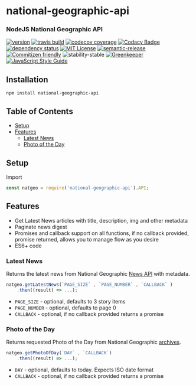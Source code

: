 # national-geographic-api

### NodeJS National Geographic API
[![version](https://img.shields.io/npm/v/national-geographic-api.svg)](http://npm.im/national-geographic-api)
[![travis build](https://img.shields.io/travis/crisboarna/national-geographic-api.svg)](https://travis-ci.org/crisboarna/national-geographic-api)
[![codecov coverage](https://img.shields.io/codecov/c/github/crisboarna/national-geographic-api.svg)](https://codecov.io/gh/crisboarna/national-geographic-api)
[![Codacy Badge](https://api.codacy.com/project/badge/Grade/8d87ae38dea34aa09d0daa0ab81b81cd)](https://www.codacy.com/app/crisboarna/national-geographic-api?utm_source=github.com&amp;utm_medium=referral&amp;utm_content=crisboarna/national-geographic-api&amp;utm_campaign=Badge_Grade)
[![dependency status](https://img.shields.io/david/crisboarna/national-geographic-api.svg)](https://david-dm.org/crisboarna/national-geographic-api)
[![MIT License](https://img.shields.io/npm/l/national-geographic-api.svg)](http://opensource.org/licenses/MIT)
[![semantic-release](https://img.shields.io/badge/%20%20%F0%9F%93%A6%F0%9F%9A%80-semantic--release-e10079.svg?style=flat-square)](https://github.com/semantic-release/semantic-release)
[![Commitizen friendly](https://img.shields.io/badge/commitizen-friendly-brightgreen.svg?style=flat-square)](http://commitizen.github.io/cz-cli/)
![stability-stable](https://img.shields.io/badge/stability-stable-green.svg)
[![Greenkeeper](https://badges.greenkeeper.io/crisboarna/national-geographic-api.svg)](https://greenkeeper.io/)
[![JavaScript Style Guide](https://img.shields.io/badge/code_style-standard-brightgreen.svg)](https://standardjs.com)

## Installation

```
npm install national-geographic-api
```

## Table of Contents
* [Setup](#setup)
* [Features](#features)
  * [Latest News](#latest-news)
  * [Photo of the Day](#photo-of-the-day)

## Setup

Import
```javascript
const natgeo = require('national-geographic-api').API;
```

## Features

- Get Latest News articles with title, description, img and other metadata
- Paginate news digest
- Promises and callback support on all functions, if no callback provided, promise returned, allows you to manage flow as you desire 
- ES6+ code

### Latest News

Returns the latest news from National Geographic [News API](https://www.nationalgeographic.com/latest-stories/) with metadata.
```javascript
natgeo.getLatestNews(`PAGE_SIZE` , `PAGE_NUMBER` , `CALLBACK` )
    .then((result) => ...);
```

- `PAGE_SIZE` - optional, defaults to 3 story items
- `PAGE_NUMBER` - optional, defaults to page 0
- `CALLBACK` - optional, if no callback provided returns a promise

### Photo of the Day

Returns requested Photo of the Day from National Geographic [archives](https://www.nationalgeographic.com/photography/photo-of-the-day/).
```javascript
natgeo.getPhotoOfDay(`DAY` , `CALLBACK`)
    .then((result) => ...);
```

- `DAY` - optional, defaults to today. Expects ISO date format
- `CALLBACK` - optional, if no callback provided returns a promise